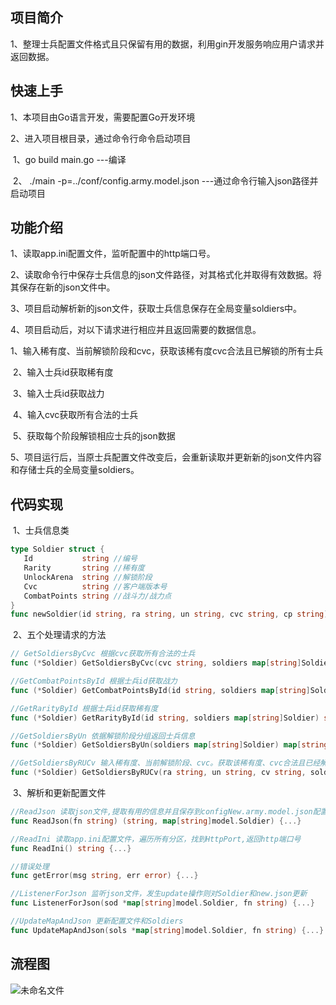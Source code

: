 ## 项目简介

1、整理士兵配置文件格式且只保留有用的数据，利用gin开发服务响应用户请求并返回数据。



## 快速上手

1、本项目由Go语言开发，需要配置Go开发环境

2、进入项目根目录，通过命令行命令启动项目

​		1、go build main.go		---编译

​		2、 ./main -p=../conf/config.army.model.json ---通过命令行输入json路径并启动项目

## 功能介绍

1、读取app.ini配置文件，监听配置中的http端口号。

2、读取命令行中保存士兵信息的json文件路径，对其格式化并取得有效数据。将其保存在新的json文件中。

3、项目启动解析新的json文件，获取士兵信息保存在全局变量soldiers中。

4、项目启动后，对以下请求进行相应并且返回需要的数据信息。

​	1、输入稀有度、当前解锁阶段和cvc，获取该稀有度cvc合法且已解锁的所有士兵

​	2、输入士兵id获取稀有度

​	3、输入士兵id获取战力

​	4、输入cvc获取所有合法的士兵

​	5、获取每个阶段解锁相应士兵的json数据

5、项目运行后，当原士兵配置文件改变后，会重新读取并更新新的json文件内容和存储士兵的全局变量soldiers。

## 代码实现

​	1、士兵信息类

```go
type Soldier struct {
   Id           string //编号
   Rarity       string //稀有度
   UnlockArena  string //解锁阶段
   Cvc          string //客户端版本号
   CombatPoints string //战斗力/战力点
}
func newSoldier(id string, ra string, un string, cvc string, cp string) Soldier {...}
```

​	2、五个处理请求的方法

```go
// GetSoldiersByCvc 根据cvc获取所有合法的士兵
func (*Soldier) GetSoldiersByCvc(cvc string, soldiers map[string]Soldier) map[string]Soldier {...}

//GetCombatPointsById 根据士兵id获取战力
func (*Soldier) GetCombatPointsById(id string, soldiers map[string]Soldier) string {...}

//GetRarityById 根据士兵id获取稀有度
func (*Soldier) GetRarityById(id string, soldiers map[string]Soldier) string {...}

//GetSoldiersByUn 依据解锁阶段分组返回士兵信息
func (*Soldier) GetSoldiersByUn(soldiers map[string]Soldier) map[string][]Soldier {...}

//GetSoldiersByRUCv 输入稀有度、当前解锁阶段、cvc。获取该稀有度、cvc合法且已经解锁的所有士兵
func (*Soldier) GetSoldiersByRUCv(ra string, un string, cv string, soldiers map[string]Soldier) map[string]Soldier {...}
```

​	3、解析和更新配置文件

```go
//ReadJson 读取json文件,提取有用的信息并且保存到configNew.army.model.json配置文件中
func ReadJson(fn string) (string, map[string]model.Soldier) {...}

//ReadIni 读取app.ini配置文件，遍历所有分区，找到HttpPort,返回http端口号
func ReadIni() string {...}

//错误处理
func getError(msg string, err error) {...}

//ListenerForJson 监听json文件，发生update操作则对Soldier和new.json更新
func ListenerForJson(sod *map[string]model.Soldier, fn string) {...}

//UpdateMapAndJson 更新配置文件和Soldiers
func UpdateMapAndJson(sols *map[string]model.Soldier, fn string) {...}
```
## 流程图
![未命名文件](https://user-images.githubusercontent.com/86946999/125233602-83326800-e311-11eb-9d89-da672fe2e4b5.jpg)
